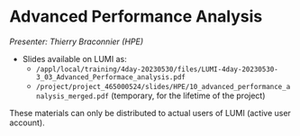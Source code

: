 # Advanced Performance Analysis

*Presenter: Thierry Braconnier (HPE)*

-   Slides available on LUMI as:
    -   `/appl/local/training/4day-20230530/files/LUMI-4day-20230530-3_03_Advanced_Performace_analysis.pdf`
    -   `/project/project_465000524/slides/HPE/10_advanced_performance_analysis_merged.pdf` (temporary, for the lifetime of the project)

These materials can only be distributed to actual users of LUMI (active user account).
